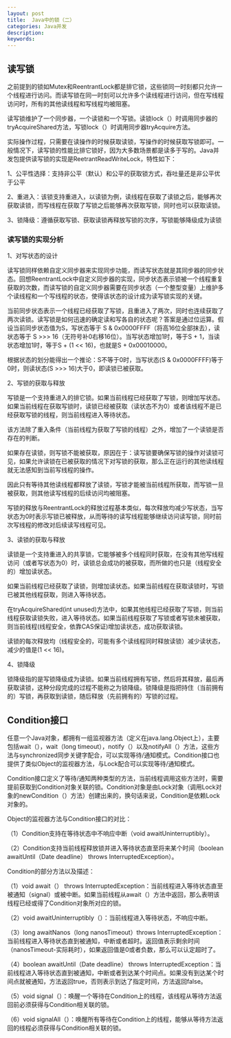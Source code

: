 ```yaml
---
layout: post
title:  Java中的锁（二）
categories: Java并发
description: 
keywords: 
---
```



## 读写锁

之前提到的锁如Mutex和ReentrantLock都是排它锁，这些锁同一时刻都只允许一个线程进行访问。而读写锁在同一时刻可以允许多个读线程进行访问，但在写线程访问时，所有的其他读线程和写线程均被阻塞。

读写锁维护了一个同步器，一个读锁和一个写锁。读锁lock（）时调用同步器的tryAcquireShared方法，写锁lock（）时调用同步器tryAcquire方法。

实际操作过程，只需要在读操作的时候获取读锁，写操作的时候获取写锁即可。一般情况下，读写锁的性能比排它锁好，因为大多数场景都是读多于写的。Java并发包提供读写锁的实现是ReetrantReadWriteLock，特性如下：

1、公平性选择：支持非公平（默认）和公平的获取锁方式，吞吐量还是非公平优于公平

2、重进入：该锁支持重进入，以读锁为例，读线程在获取了读锁之后，能够再次获取读锁，而写线程在获取了写锁之后能够再次获取写锁，同时也可以获取读锁。

3、锁降级：遵循获取写锁、获取读锁再释放写锁的次序，写锁能够降级成为读锁

### 读写锁的实现分析

1、对写状态的设计

读写锁同样依赖自定义同步器来实现同步功能，而读写状态就是其同步器的同步状态。回想ReentrantLock中自定义同步器的实现，同步状态表示锁被一个线程重复获取的次数，而读写锁的自定义同步器需要在同步状态（一个整型变量）上维护多个读线程和一个写线程的状态，使得该状态的设计成为读写锁实现的关键。

当前同步状态表示一个线程已经获取了写锁，且重进入了两次，同时也连续获取了两次读锁。读写锁是如何迅速的确定读和写各自的状态呢？答案是通过位运算。假设当前同步状态值为S，写状态等于 S & 0x0000FFFF（将高16位全部抹去），读状态等于 S >>> 16（无符号补0右移16位）。当写状态增加1时，等于S + 1，当读状态增加1时，等于S + (1 << 16)，也就是S + 0x00010000。

根据状态的划分能得出一个推论：S不等于0时，当写状态(S & 0x0000FFFF)等于0时，则读状态(S >>> 16)大于0，即读锁已被获取。

2、写锁的获取与释放

写锁是一个支持重进入的排它锁。如果当前线程已经获取了写锁，则增加写状态。如果当前线程在获取写锁时，读锁已经被获取（读状态不为0）或者该线程不是已经获取写锁的线程，则当前线程进入等待状态。

 该方法除了重入条件（当前线程为获取了写锁的线程）之外，增加了一个读锁是否存在的判断。

如果存在读锁，则写锁不能被获取，原因在于：读写锁要确保写锁的操作对读锁可见，如果允许读锁在已被获取的情况下对写锁的获取，那么正在运行的其他读线程就无法感知到当前写线程的操作。

 因此只有等待其他读线程都释放了读锁，写锁才能被当前线程所获取，而写锁一旦被获取，则其他读写线程的后续访问均被阻塞。

写锁的释放与ReentrantLock的释放过程基本类似，每次释放均减少写状态，当写状态为0时表示写锁已被释放，从而等待的读写线程能够继续访问读写锁，同时前次写线程的修改对后续读写线程可见。

3、读锁的获取与释放

 读锁是一个支持重进入的共享锁，它能够被多个线程同时获取，在没有其他写线程访问（或者写状态为0）时，读锁总会成功的被获取，而所做的也只是（线程安全的）增加读状态。

如果当前线程已经获取了读锁，则增加读状态。如果当前线程在获取读锁时，写锁已被其他线程获取，则进入等待状态。

 在tryAcquireShared(int unused)方法中，如果其他线程已经获取了写锁，则当前线程获取读锁失败，进入等待状态。如果当前线程获取了写锁或者写锁未被获取，则当前线程(线程安全，依靠CAS保证)增加读状态，成功获取读锁。

读锁的每次释放均（线程安全的，可能有多个读线程同时释放读锁）减少读状态，减少的值是(1 << 16)。

4、锁降级

锁降级指的是写锁降级成为读锁。如果当前线程拥有写锁，然后将其释放，最后再获取读锁，这种分段完成的过程不能称之为锁降级。锁降级是指把持住（当前拥有的）写锁，再获取到读锁，随后释放（先前拥有的）写锁的过程。

## Condition接口

任意一个Java对象，都拥有一组监视器方法（定义在java.lang.Object上），主要包括wait（），wait（long timeout），notify（）以及notifyAll（）方法，这些方法与synchronized同步关键字配合，可以实现等待/通知模式。Condition接口也提供了类似Object的监视器方法，与Lock配合可以实现等待/通知模式。

Condition接口定义了等待/通知两种类型的方法，当前线程调用这些方法时，需要提前获取到Condition对象关联的锁。Condition对象是由Lock对象（调用Lock对象的newCondition（）方法）创建出来的，换句话来说，Condition是依赖Lock对象的。

Object的监视器方法与Condition接口的对比：

（1）Condition支持在等待状态中不响应中断（void awaitUninterruptibly）。

（2）Condition支持当前线程释放锁并进入等待状态直至将来某个时间（boolean awaitUntil（Date deadline） throws InterruptedException）。

Condition的部分方法以及描述：

（1）void await（） throws InterruptedException：当前线程进入等待状态直至被通知（signal）或被中断。如果当前线程从await（）方法中返回，那么表明该线程已经或得了Condition对象所对应的锁。

（2）void awaitUninterruptibly（）：当前线程进入等待状态，不响应中断。

（3）long awaitNanos（long nanosTimeout）throws InterruptedException：当前线程进入等待状态直到被通知，中断或者超时。返回值表示剩余时间（nanosTimeout-实际耗时），如果返回值是0或者负数，那么可以认定超时了。

（4）boolean awaitUntil（Date deadline） throws InterruptedException：当前线程进入等待状态直到被通知，中断或者到达某个时间点。如果没有到达某个时间点就被通知，方法返回true，否则表示到达了指定时间，方法返回false。

（5）void signal（）：唤醒一个等待在Condition上的线程，该线程从等待方法返回前必须获得与Condition相关联的锁。

（6）void signalAll（）：唤醒所有等待在Condition上的线程，能够从等待方法返回的线程必须获得与Condition相关联的锁。

